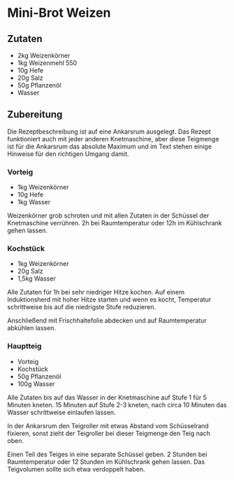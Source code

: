 # Mini-Brot Weizen

## Zutaten
- 2kg Weizenkörner
- 1kg Weizenmehl 550
- 10g Hefe
- 20g Salz
- 50g Pflanzenöl
- Wasser

## Zubereitung

Die Rezeptbeschreibung ist auf eine Ankarsrum ausgelegt. Das Rezept funktioniert auch mit jeder anderen Knetmaschine, aber diese Teigmenge ist für die Ankarsrum das absolute Maximum und im Text stehen einige Hinweise für den richtigen Umgang damit.

### Vorteig
- 1kg Weizenkörner
- 10g Hefe
- 1kg Wasser

Weizenkörner grob schroten und mit allen Zutaten in der Schüssel der Knetmaschine verrühren. 2h bei Raumtemperatur oder 12h im Kühlschrank gehen lassen.

### Kochstück
- 1kg Weizenkörner
- 20g Salz
- 1,5kg Wasser

 Alle Zutaten für 1h bei sehr niedriger Hitze kochen. Auf einem Induktionsherd mit hoher Hitze starten und wenn es kocht, Temperatur schrittweise bis auf die niedrigste Stufe reduzieren.

 Anschließend mit Frischhaltefolie abdecken und auf Raumtemperatur abkühlen lassen.

### Hauptteig
- Vorteig
- Kochstück
- 50g Pflanzenöl
- 100g Wasser

Alle Zutaten bis auf das Wasser in der Knetmaschine auf Stufe 1 für 5 Minuten kneten. 15 Minuten auf Stufe 2-3 kneten, nach circa 10 Minuten das Wasser schrittweise einlaufen lassen.

In der Ankarsrum den Teigroller mit etwas Abstand vom Schüsselrand fixieren, sonst zieht der Teigroller bei dieser Teigmenge den Teig nach oben.

Einen Teil des Teiges in eine separate Schüssel geben. 2 Stunden bei Raumtemperatur oder 12 Stunden im Kühlschrank gehen lassen. Das Teigvolumen sollte sich etwa verdoppelt haben.
